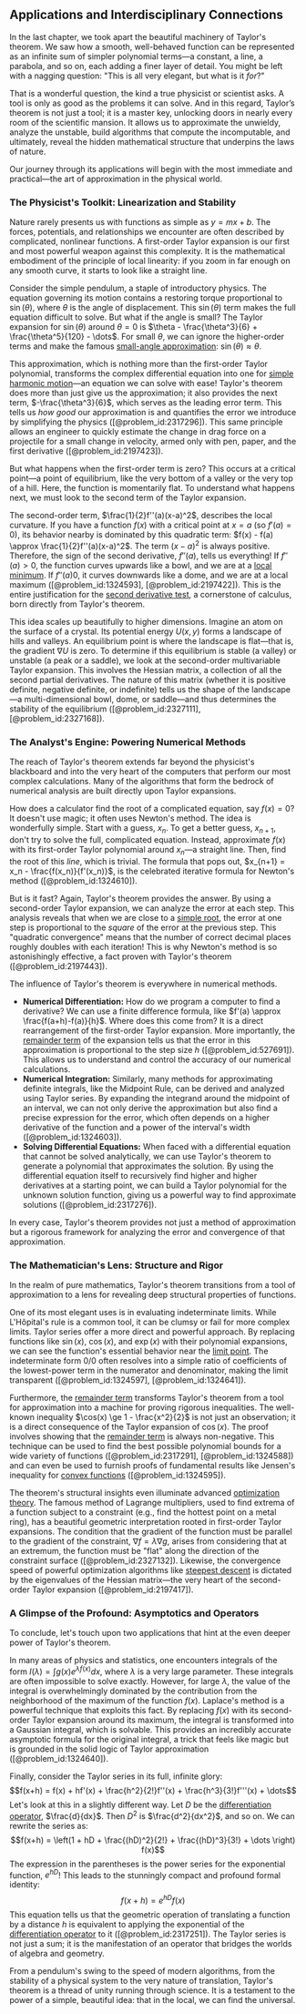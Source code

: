 ## Applications and Interdisciplinary Connections

In the last chapter, we took apart the beautiful machinery of Taylor's theorem. We saw how a smooth, well-behaved function can be represented as an infinite sum of simpler polynomial terms—a constant, a line, a parabola, and so on, each adding a finer layer of detail. You might be left with a nagging question: "This is all very elegant, but what is it *for*?"

That is a wonderful question, the kind a true physicist or scientist asks. A tool is only as good as the problems it can solve. And in this regard, Taylor’s theorem is not just a tool; it is a master key, unlocking doors in nearly every room of the scientific mansion. It allows us to approximate the unwieldy, analyze the unstable, build algorithms that compute the incomputable, and ultimately, reveal the hidden mathematical structure that underpins the laws of nature.

Our journey through its applications will begin with the most immediate and practical—the art of approximation in the physical world.

### The Physicist's Toolkit: Linearization and Stability

Nature rarely presents us with functions as simple as $y = mx+b$. The forces, potentials, and relationships we encounter are often described by complicated, nonlinear functions. A first-order Taylor expansion is our first and most powerful weapon against this complexity. It is the mathematical embodiment of the principle of local linearity: if you zoom in far enough on any smooth curve, it starts to look like a straight line.

Consider the simple pendulum, a staple of introductory physics. The equation governing its motion contains a restoring torque proportional to $\sin(\theta)$, where $\theta$ is the angle of displacement. This $\sin(\theta)$ term makes the full equation difficult to solve. But what if the angle is small? The Taylor expansion for $\sin(\theta)$ around $\theta=0$ is $\theta - \frac{\theta^3}{6} + \frac{\theta^5}{120} - \dots$. For small $\theta$, we can ignore the higher-order terms and make the famous [small-angle approximation](@article_id:144929): $\sin(\theta) \approx \theta$.

This approximation, which is nothing more than the first-order Taylor polynomial, transforms the complex differential equation into one for [simple harmonic motion](@article_id:148250)—an equation we can solve with ease! Taylor's theorem does more than just give us the approximation; it also provides the next term, $-\frac{\theta^3}{6}$, which serves as the leading error term. This tells us *how good* our approximation is and quantifies the error we introduce by simplifying the physics ([@problem_id:2317296]). This same principle allows an engineer to quickly estimate the change in drag force on a projectile for a small change in velocity, armed only with pen, paper, and the first derivative ([@problem_id:2197423]).

But what happens when the first-order term is zero? This occurs at a critical point—a point of equilibrium, like the very bottom of a valley or the very top of a hill. Here, the function is momentarily flat. To understand what happens next, we must look to the second term of the Taylor expansion.

The second-order term, $\frac{1}{2}f''(a)(x-a)^2$, describes the local curvature. If you have a function $f(x)$ with a critical point at $x=a$ (so $f'(a)=0$), its behavior nearby is dominated by this quadratic term: $f(x) - f(a) \approx \frac{1}{2}f''(a)(x-a)^2$. The term $(x-a)^2$ is always positive. Therefore, the sign of the second derivative, $f''(a)$, tells us everything! If $f''(a) > 0$, the function curves upwards like a bowl, and we are at a [local minimum](@article_id:143043). If $f''(a)  0$, it curves downwards like a dome, and we are at a local maximum ([@problem_id:1324593], [@problem_id:2197422]). This is the entire justification for the [second derivative test](@article_id:137823), a cornerstone of calculus, born directly from Taylor's theorem.

This idea scales up beautifully to higher dimensions. Imagine an atom on the surface of a crystal. Its potential energy $U(x,y)$ forms a landscape of hills and valleys. An equilibrium point is where the landscape is flat—that is, the gradient $\nabla U$ is zero. To determine if this equilibrium is stable (a valley) or unstable (a peak or a saddle), we look at the second-order multivariable Taylor expansion. This involves the Hessian matrix, a collection of all the second partial derivatives. The nature of this matrix (whether it is positive definite, negative definite, or indefinite) tells us the shape of the landscape—a multi-dimensional bowl, dome, or saddle—and thus determines the stability of the equilibrium ([@problem_id:2327111], [@problem_id:2327168]).

### The Analyst's Engine: Powering Numerical Methods

The reach of Taylor's theorem extends far beyond the physicist's blackboard and into the very heart of the computers that perform our most complex calculations. Many of the algorithms that form the bedrock of numerical analysis are built directly upon Taylor expansions.

How does a calculator find the root of a complicated equation, say $f(x)=0$? It doesn't use magic; it often uses Newton's method. The idea is wonderfully simple. Start with a guess, $x_n$. To get a better guess, $x_{n+1}$, don't try to solve the full, complicated equation. Instead, approximate $f(x)$ with its first-order Taylor polynomial around $x_n$—a straight line. Then, find the root of this *line*, which is trivial. The formula that pops out, $x_{n+1} = x_n - \frac{f(x_n)}{f'(x_n)}$, is the celebrated iterative formula for Newton's method ([@problem_id:1324610]).

But is it fast? Again, Taylor's theorem provides the answer. By using a second-order Taylor expansion, we can analyze the error at each step. This analysis reveals that when we are close to a [simple root](@article_id:634928), the error at one step is proportional to the *square* of the error at the previous step. This "quadratic convergence" means that the number of correct decimal places roughly doubles with each iteration! This is why Newton's method is so astonishingly effective, a fact proven with Taylor's theorem ([@problem_id:2197443]).

The influence of Taylor's theorem is everywhere in numerical methods.
-   **Numerical Differentiation:** How do we program a computer to find a derivative? We can use a finite difference formula, like $f'(a) \approx \frac{f(a+h)-f(a)}{h}$. Where does this come from? It is a direct rearrangement of the first-order Taylor expansion. More importantly, the [remainder term](@article_id:159345) of the expansion tells us that the error in this approximation is proportional to the step size $h$ ([@problem_id:527691]). This allows us to understand and control the accuracy of our numerical calculations.
-   **Numerical Integration:** Similarly, many methods for approximating definite integrals, like the Midpoint Rule, can be derived and analyzed using Taylor series. By expanding the integrand around the midpoint of an interval, we can not only derive the approximation but also find a precise expression for the error, which often depends on a higher derivative of the function and a power of the interval's width ([@problem_id:1324603]).
-   **Solving Differential Equations:** When faced with a differential equation that cannot be solved analytically, we can use Taylor's theorem to generate a polynomial that approximates the solution. By using the differential equation itself to recursively find higher and higher derivatives at a starting point, we can build a Taylor polynomial for the unknown solution function, giving us a powerful way to find approximate solutions ([@problem_id:2317276]).

In every case, Taylor's theorem provides not just a method of approximation but a rigorous framework for analyzing the error and convergence of that approximation.

### The Mathematician's Lens: Structure and Rigor

In the realm of pure mathematics, Taylor's theorem transitions from a tool of approximation to a lens for revealing deep structural properties of functions.

One of its most elegant uses is in evaluating indeterminate limits. While L'Hôpital's rule is a common tool, it can be clumsy or fail for more complex limits. Taylor series offer a more direct and powerful approach. By replacing functions like $\sin(x)$, $\cos(x)$, and $\exp(x)$ with their polynomial expansions, we can see the function's essential behavior near the [limit point](@article_id:135778). The indeterminate form $0/0$ often resolves into a simple ratio of coefficients of the lowest-power term in the numerator and denominator, making the limit transparent ([@problem_id:1324597], [@problem_id:1324641]).

Furthermore, the [remainder term](@article_id:159345) transforms Taylor's theorem from a tool for approximation into a machine for proving rigorous inequalities. The well-known inequality $\cos(x) \ge 1 - \frac{x^2}{2}$ is not just an observation; it is a direct consequence of the Taylor expansion of $\cos(x)$. The proof involves showing that the [remainder term](@article_id:159345) is always non-negative. This technique can be used to find the best possible polynomial bounds for a wide variety of functions ([@problem_id:2317291], [@problem_id:1324588]) and can even be used to furnish proofs of fundamental results like Jensen's inequality for [convex functions](@article_id:142581) ([@problem_id:1324595]).

The theorem's structural insights even illuminate advanced [optimization theory](@article_id:144145). The famous method of Lagrange multipliers, used to find extrema of a function subject to a constraint (e.g., find the hottest point on a metal ring), has a beautiful geometric interpretation rooted in first-order Taylor expansions. The condition that the gradient of the function must be parallel to the gradient of the constraint, $\nabla f = \lambda \nabla g$, arises from considering that at an extremum, the function must be "flat" along the direction of the constraint surface ([@problem_id:2327132]). Likewise, the convergence speed of powerful optimization algorithms like [steepest descent](@article_id:141364) is dictated by the eigenvalues of the Hessian matrix—the very heart of the second-order Taylor expansion ([@problem_id:2197417]).

### A Glimpse of the Profound: Asymptotics and Operators

To conclude, let's touch upon two applications that hint at the even deeper power of Taylor's theorem.

In many areas of physics and statistics, one encounters integrals of the form $I(\lambda) = \int g(x) e^{\lambda f(x)} dx$, where $\lambda$ is a very large parameter. These integrals are often impossible to solve exactly. However, for large $\lambda$, the value of the integral is overwhelmingly dominated by the contribution from the neighborhood of the maximum of the function $f(x)$. Laplace's method is a powerful technique that exploits this fact. By replacing $f(x)$ with its second-order Taylor expansion around its maximum, the integral is transformed into a Gaussian integral, which is solvable. This provides an incredibly accurate asymptotic formula for the original integral, a trick that feels like magic but is grounded in the solid logic of Taylor approximation ([@problem_id:1324640]).

Finally, consider the Taylor series in its full, infinite glory:
$$f(x+h) = f(x) + hf'(x) + \frac{h^2}{2!}f''(x) + \frac{h^3}{3!}f'''(x) + \dots$$
Let's look at this in a slightly different way. Let $D$ be the [differentiation operator](@article_id:139651), $\frac{d}{dx}$. Then $D^2$ is $\frac{d^2}{dx^2}$, and so on. We can rewrite the series as:
$$f(x+h) = \left(1 + hD + \frac{(hD)^2}{2!} + \frac{(hD)^3}{3!} + \dots \right) f(x)$$
The expression in the parentheses is the power series for the exponential function, $e^{hD}$! This leads to the stunningly compact and profound formal identity:
$$f(x+h) = e^{hD} f(x)$$
This equation tells us that the geometric operation of translating a function by a distance $h$ is equivalent to applying the exponential of the [differentiation operator](@article_id:139651) to it ([@problem_id:2317251]). The Taylor series is not just a sum; it is the manifestation of an operator that bridges the worlds of algebra and geometry.

From a pendulum's swing to the speed of modern algorithms, from the stability of a physical system to the very nature of translation, Taylor's theorem is a thread of unity running through science. It is a testament to the power of a simple, beautiful idea: that in the local, we can find the universal.
